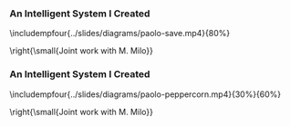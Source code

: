 ### An Intelligent System I Created 

\includempfour{../slides/diagrams/paolo-save.mp4}{80%}

\right{\small{Joint work with M. Milo}}

### An Intelligent System I Created 

\includempfour{../slides/diagrams/paolo-peppercorn.mp4}{30%}{60%}

\right{\small{Joint work with M. Milo}}
